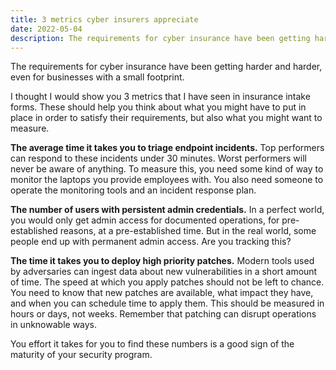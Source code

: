 ```yaml
---
title: 3 metrics cyber insurers appreciate
date: 2022-05-04
description: The requirements for cyber insurance have been getting harder and harder, even for businesses with a small footprint.
---
```


The requirements for cyber insurance have been getting harder and harder, even for businesses with a small footprint. 

I thought I would show you 3 metrics that I have seen in insurance intake forms. These should help you think about what you might have to put in place in order to satisfy their requirements, but also what you might want to measure.

**The average time it takes you to triage endpoint incidents.** Top performers can respond to these incidents under 30 minutes. Worst performers will never be aware of anything. To measure this, you need some kind of way to monitor the laptops you provide employees with. You also need someone to operate the monitoring tools and an incident response plan.

**The number of users with persistent admin credentials.** In a perfect world, you would only get admin access for documented operations, for pre-established reasons, at a pre-established time. But in the real world, some people end up with permanent admin access. Are you tracking this?

**The time it takes you to deploy high priority patches.** Modern tools used by adversaries can ingest data about new vulnerabilities in a short amount of time. The speed at which you apply patches should not be left to chance. You need to know that new patches are available, what impact they have, and when you can schedule time to apply them. This should be measured in hours or days, not weeks. Remember that patching can disrupt operations in unknowable ways.

You effort it takes for you to find these numbers is a good sign of the maturity of your security program.
